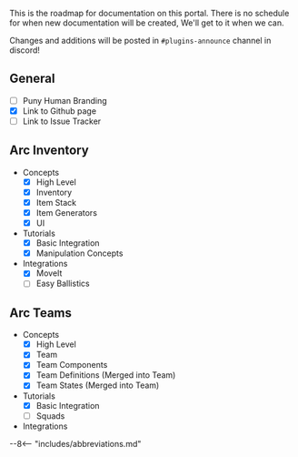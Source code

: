 This is the roadmap for documentation on this portal.  There is no schedule for when new documentation will be created, We'll get to it when we can.

Changes and additions will be posted in `#plugins-announce` channel in discord!

## General
* [ ] Puny Human Branding
* [x] Link to Github page
* [ ] Link to Issue Tracker

## Arc Inventory

- Concepts
    * [x] High Level
    * [x] Inventory
    * [x] Item Stack
    * [x] Item Generators
    * [x] UI
- Tutorials
    * [x] Basic Integration
    * [x] Manipulation Concepts
- Integrations
    * [x] MoveIt
    * [ ] Easy Ballistics

## Arc Teams

- Concepts
    - [x] High Level
    - [x] Team
    - [x] Team Components
    - [x] Team Definitions (Merged into Team)
    - [x] Team States (Merged into Team)
- Tutorials
    - [x] Basic Integration
    - [ ] Squads
- Integrations

--8<-- "includes/abbreviations.md"
